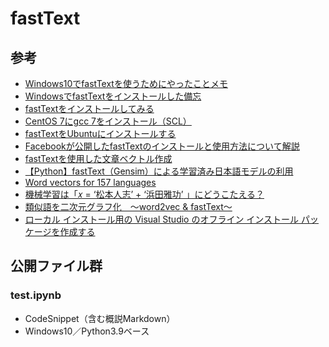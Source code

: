 # fastText

## 参考
  - [Windows10でfastTextを使うためにやったことメモ](https://qiita.com/essm0220/items/db004f9e0a7f63add759)
  - [WindowsでfastTextをインストールした備忘](https://qiita.com/yakipudding/items/e798614ca833d264abf3)
  - [fastTextをインストールしてみる](https://shironeko.hateblo.jp/entry/2017/12/02/235649)
  - [CentOS 7にgcc 7をインストール（SCL）](https://qiita.com/witchcraze/items/e2bb6e6bfcb9d58fce4c)
  - [fastTextをUbuntuにインストールする](https://mako-tech.hatenablog.com/entry/2021/06/29/212109)
  - [Facebookが公開したfastTextのインストールと使用方法について解説](https://blog.formzu.com/install_fasttext)
  - [fastTextを使用した文章ベクトル作成](https://www.enoki.enoki-inc.co.jp/tech-8/)
  - [【Python】fastText（Gensim）による学習済み日本語モデルの利用](https://self-development.info/%e3%80%90python%e3%80%91fasttext%ef%bc%88gensim%ef%bc%89%e3%81%ab%e3%82%88%e3%82%8b%e5%ad%a6%e7%bf%92%e6%b8%88%e3%81%bf%e6%97%a5%e6%9c%ac%e8%aa%9e%e3%83%a2%e3%83%87%e3%83%ab%e3%81%ae%e5%88%a9%e7%94%a8/)
  - [Word vectors for 157 languages](https://fasttext.cc/docs/en/crawl-vectors.html)
  - [機械学習は「𝑥 = ‘松本人志’ + ‘浜田雅功’ 」にどうこたえる？](https://qiita.com/hima2b4/items/feed7ac03914d96a8473)
  - [類似語を二次元グラフ化　～word2vec & fastText～](https://qiita.com/hima2b4/items/0123158097c7840f7b4e)
  - [ローカル インストール用の Visual Studio のオフライン インストール パッケージを作成する](https://docs.microsoft.com/ja-jp/visualstudio/install/create-an-offline-installation-of-visual-studio?view=vs-2019)

## 公開ファイル群

### test.ipynb
  - CodeSnippet（含む概説Markdown）
  - Windows10／Python3.9ベース
